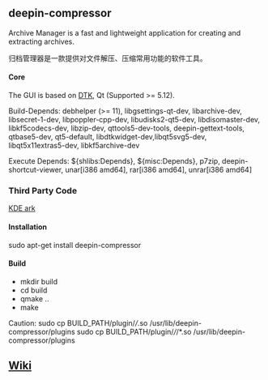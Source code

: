 ## deepin-compressor
Archive Manager is a fast and lightweight application for creating and extracting archives.

归档管理器是一款提供对文件解压、压缩常用功能的软件工具。

#### Core
The GUI is based on [DTK](https://github.com/linuxdeepin/dtkwidget), Qt (Supported >= 5.12).

Build-Depends:
debhelper (>= 11), libgsettings-qt-dev, libarchive-dev, libsecret-1-dev, libpoppler-cpp-dev, libudisks2-qt5-dev, libdisomaster-dev, libkf5codecs-dev, libzip-dev, qttools5-dev-tools, deepin-gettext-tools, qtbase5-dev, qt5-default, libdtkwidget-dev,libqt5svg5-dev, libqt5x11extras5-dev, libkf5archive-dev

Execute Depends:
${shlibs:Depends}, ${misc:Depends}, p7zip, deepin-shortcut-viewer, unar[i386 amd64], rar[i386 amd64], unrar[i386 amd64]

### Third Party Code
[KDE ark](https://github.com/kde/ark)

#### Installation
sudo apt-get install deepin-compressor

#### Build
- mkdir build
- cd build
- qmake ..
- make

Caution:
sudo cp BUILD_PATH/plugin/*/*.so /usr/lib/deepin-compressor/plugins
sudo cp BUILD_PATH/plugin/*/*/*.so /usr/lib/deepin-compressor/plugins

## [Wiki](http://gitlab01.archermind.com/amt_SY/compressor/wikis/home)

